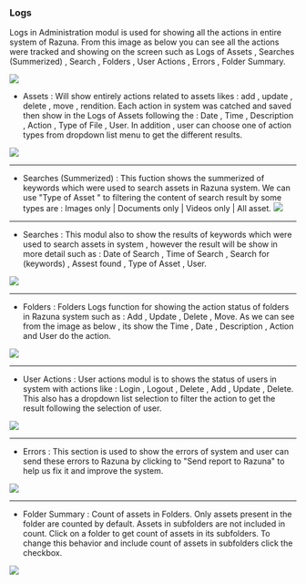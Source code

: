### Logs

Logs in Administration modul is used for showing all the actions in entire system of Razuna. From this image as below you can see all the actions were tracked and showing on the screen such as Logs of Assets , Searches (Summerized) , Search , Folders , User Actions , Errors , Folder Summary.

![](http://demo.padma.razuna.org/index.cfm?fa=c.serve_file&type=img&file_id=4C1254112F48450D8EB1C519280C7067&v=o)

- Assets : Will show entirely actions related to assets likes : add , update , delete , move , rendition. Each action in system was catched and saved then show in the Logs of Assets following the : Date , Time , Description , Action , Type of File , User. In addition , user can choose one of action types from dropdown list menu to get the different results.

![](http://demo.padma.razuna.org/index.cfm?fa=c.serve_file&type=img&file_id=82B2ADAE62664AAD8609E33A0769AB64&v=o)
___

- Searches (Summerized) : This fuction shows the summerized of keywords which were used to search assets in Razuna system. We can use "Type of Asset " to filtering the content of search result by some types are : Images only | Documents only | Videos only | All asset.
![](http://demo.padma.razuna.org/index.cfm?fa=c.serve_file&type=img&file_id=C00CCB17765F4276B3C136847946E838&v=o)

___

- Searches : This modul also to show the results of keywords which were used to search assets in system , however the result will be show in more detail such as : Date of Search , Time of Search , Search for (keywords) , Assest found , Type of Asset , User.

![](http://demo.padma.razuna.org/index.cfm?fa=c.serve_file&type=img&file_id=113BBF94C2AD4F3E989FA25403659E3D&v=o)

___

- Folders : Folders Logs function for showing the action status of folders in Razuna system such as : Add , Update , Delete , Move. As we can see from the image as below , its show the Time , Date , Description , Action and User do the action.

![](http://demo.padma.razuna.org/index.cfm?fa=c.serve_file&type=img&file_id=AF4058F30CC84F3A9A9F9F8A21764336&v=o)

___

- User Actions : User actions modul is to shows the status of users in system with actions like : Login , Logout , Delete , Add , Update , Delete. This also has a dropdown list selection to filter the action to get the result following the selection of user.

![](http://demo.padma.razuna.org/index.cfm?fa=c.serve_file&type=img&file_id=9FBFB12F589D4C66ABBD9B9D07C29387&v=o)

___

- Errors : This section is used to show the errors of system and user can send these errors to Razuna by clicking to "Send report to Razuna" to help us fix it and improve the system.

![](http://demo.padma.razuna.org/index.cfm?fa=c.serve_file&type=img&file_id=BC83A266225A4D368B7D6356D826B4FA&v=o)

___

- Folder Summary : Count of assets in Folders. Only assets present in the folder are counted by default. Assets in subfolders are not included in count. Click on a folder to get count of assets in its subfolders.
To change this behavior and include count of assets in subfolders click the checkbox. 

![](http://demo.padma.razuna.org/index.cfm?fa=c.serve_file&type=img&file_id=920E97F0AD7C4A138BAD512B38411E7B&v=o)





